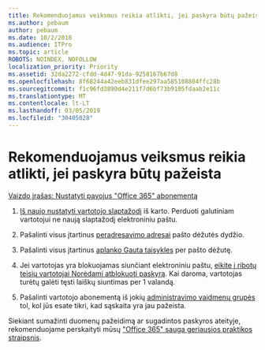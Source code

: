 ```yaml
---
title: Rekomenduojamus veiksmus reikia atlikti, jei paskyra būtų pažeista
ms.author: pebaum
author: pebaum
ms.date: 10/2/2018
ms.audience: ITPro
ms.topic: article
ROBOTS: NOINDEX, NOFOLLOW
localization_priority: Priority
ms.assetid: 32da2272-cfdd-4d47-91da-9258167b67d8
ms.openlocfilehash: 8f68244a42eeb831dfee297aa585108804ffc28b
ms.sourcegitcommit: f1c96fd3890d4e211f7d6bf73b9105fdaab2e11c
ms.translationtype: MT
ms.contentlocale: lt-LT
ms.lasthandoff: 03/05/2019
ms.locfileid: "30405028"
---
```

# <a name="recommended-steps-to-take-if-an-account-is-compromised"></a>Rekomenduojamus veiksmus reikia atlikti, jei paskyra būtų pažeista

[Vaizdo įrašas: Nustatyti pavojus "Office 365" abonementą](https://www.microsoft.com/videoplayer/embed/RE2jvOb?pid=ocpVideo0-innerdiv-oneplayer&amp;postJsllMsg=true&amp;maskLevel=20&amp;autoplay=true)
  
1. [Iš naujo nustatyti vartotojo slaptažodį](https://support.office.com/article/7a5d073b-7fae-4aa5-8f96-9ecd041aba9c) iš karto. Perduoti galutiniam vartotojui ne naują slaptažodį elektroniniu paštu. 
    
2. Pašalinti visus įtartinus [peradresavimo adresai](https://support.office.com/article/ab5eb117-0f22-4fa7-a662-3a6bdb0add74) pašto dėžutės dydžio. 
    
3. Pašalinti visus įtartinus [aplanko Gauta taisykles](https://support.office.com/article/1433E3A0-7FB0-4999-B536-50E05CB67FED) per pašto dėžutę. 
    
4. Jei vartotojas yra blokuojamas siunčiant elektroniniu paštu, [eikite į ribotų teisių vartotojai Norėdami atblokuoti paskyrą](https://protection.office.com/?hash=/restrictedusers). Kai daroma, vartotojas turėtų galėti tęsti laiškų siuntimas per 1 valandą.
    
5. Pašalinti vartotojo abonementą iš jokių [administravimo vaidmenų grupės](https://support.office.com/article/eac4d046-1afd-4f1a-85fc-8219c79e1504) tol, kol jūs esate tikri, kad sąskaita yra jau pažeista. 
    
Siekiant sumažinti duomenų pažeidimą ar sugadintos paskyros ateityje, rekomenduojame perskaityti mūsų ["Office 365" sauga geriausios praktikos straipsnis](https://support.office.com/article/9295e396-e53d-49b9-ae9b-0b5828cdedc3).
  

